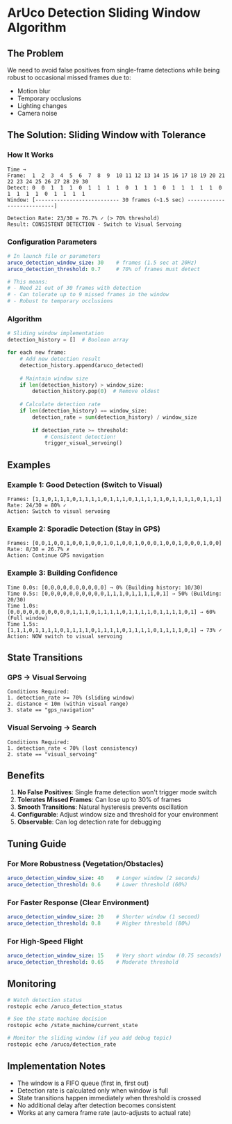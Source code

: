 # ArUco Detection Sliding Window Algorithm

## The Problem
We need to avoid false positives from single-frame detections while being robust to occasional missed frames due to:
- Motion blur
- Temporary occlusions
- Lighting changes
- Camera noise

## The Solution: Sliding Window with Tolerance

### How It Works

```
Time →
Frame:  1  2  3  4  5  6  7  8  9  10 11 12 13 14 15 16 17 18 19 20 21 22 23 24 25 26 27 28 29 30
Detect: 0  0  1  1  1  0  1  1  1  1  0  1  1  1  0  1  1  1  1  1  0  1  1  1  1  0  1  1  1  1
Window: [--------------------------- 30 frames (~1.5 sec) ---------------------------]

Detection Rate: 23/30 = 76.7% ✓ (> 70% threshold)
Result: CONSISTENT DETECTION - Switch to Visual Servoing
```

### Configuration Parameters

```yaml
# In launch file or parameters
aruco_detection_window_size: 30    # frames (1.5 sec at 20Hz)
aruco_detection_threshold: 0.7     # 70% of frames must detect

# This means:
# - Need 21 out of 30 frames with detection
# - Can tolerate up to 9 missed frames in the window
# - Robust to temporary occlusions
```

### Algorithm

```python
# Sliding window implementation
detection_history = []  # Boolean array

for each new frame:
    # Add new detection result
    detection_history.append(aruco_detected)
    
    # Maintain window size
    if len(detection_history) > window_size:
        detection_history.pop(0)  # Remove oldest
    
    # Calculate detection rate
    if len(detection_history) == window_size:
        detection_rate = sum(detection_history) / window_size
        
        if detection_rate >= threshold:
            # Consistent detection!
            trigger_visual_servoing()
```

## Examples

### Example 1: Good Detection (Switch to Visual)
```
Frames: [1,1,0,1,1,1,0,1,1,1,1,0,1,1,1,0,1,1,1,1,1,0,1,1,1,1,0,1,1,1]
Rate: 24/30 = 80% ✓
Action: Switch to visual servoing
```

### Example 2: Sporadic Detection (Stay in GPS)
```
Frames: [0,0,1,0,0,1,0,0,1,0,0,1,0,1,0,0,1,0,0,0,1,0,0,1,0,0,0,1,0,0]
Rate: 8/30 = 26.7% ✗
Action: Continue GPS navigation
```

### Example 3: Building Confidence
```
Time 0.0s: [0,0,0,0,0,0,0,0,0,0] → 0% (Building history: 10/30)
Time 0.5s: [0,0,0,0,0,0,0,0,0,0,1,1,1,0,1,1,1,1,0,1] → 50% (Building: 20/30)
Time 1.0s: [0,0,0,0,0,0,0,0,0,0,1,1,1,0,1,1,1,1,0,1,1,1,1,0,1,1,1,1,0,1] → 60% (Full window)
Time 1.5s: [1,1,1,0,1,1,1,1,0,1,1,1,1,0,1,1,1,1,0,1,1,1,1,0,1,1,1,1,0,1] → 73% ✓
Action: NOW switch to visual servoing
```

## State Transitions

### GPS → Visual Servoing
```
Conditions Required:
1. detection_rate >= 70% (sliding window)
2. distance < 10m (within visual range)
3. state == "gps_navigation"
```

### Visual Servoing → Search
```
Conditions Required:
1. detection_rate < 70% (lost consistency)
2. state == "visual_servoing"
```

## Benefits

1. **No False Positives**: Single frame detection won't trigger mode switch
2. **Tolerates Missed Frames**: Can lose up to 30% of frames
3. **Smooth Transitions**: Natural hysteresis prevents oscillation
4. **Configurable**: Adjust window size and threshold for your environment
5. **Observable**: Can log detection rate for debugging

## Tuning Guide

### For More Robustness (Vegetation/Obstacles)
```yaml
aruco_detection_window_size: 40    # Longer window (2 seconds)
aruco_detection_threshold: 0.6     # Lower threshold (60%)
```

### For Faster Response (Clear Environment)
```yaml
aruco_detection_window_size: 20    # Shorter window (1 second)
aruco_detection_threshold: 0.8     # Higher threshold (80%)
```

### For High-Speed Flight
```yaml
aruco_detection_window_size: 15    # Very short window (0.75 seconds)
aruco_detection_threshold: 0.65    # Moderate threshold
```

## Monitoring

```bash
# Watch detection status
rostopic echo /aruco_detection_status

# See the state machine decision
rostopic echo /state_machine/current_state

# Monitor the sliding window (if you add debug topic)
rostopic echo /aruco/detection_rate
```

## Implementation Notes

- The window is a FIFO queue (first in, first out)
- Detection rate is calculated only when window is full
- State transitions happen immediately when threshold is crossed
- No additional delay after detection becomes consistent
- Works at any camera frame rate (auto-adjusts to actual rate)